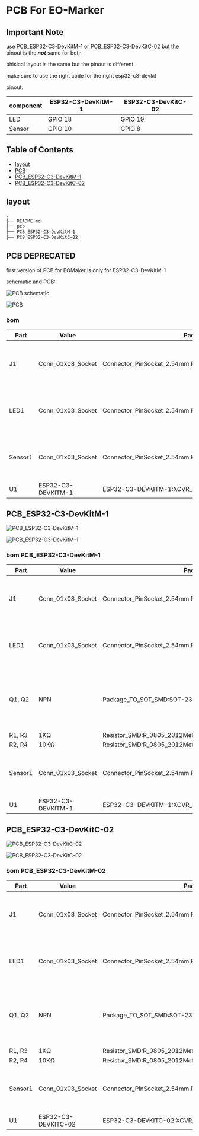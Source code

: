 # PCB For EO-Marker

## Important Note

use PCB_ESP32-C3-DevKitM-1 or PCB_ESP32-C3-DevKitC-02
but the pinout is the ***not*** same for both

phisical layout is the same but the pinout is different

make sure to use the right code for the right esp32-c3-devkit

pinout:

|component|ESP32-C3-DevKitM-1|ESP32-C3-DevKitC-02|
|---|---|---|
|LED|GPIO 18|GPIO 19|
|Sensor|GPIO 10|GPIO 8|



## Table of Contents

- [layout](#layout)
- [PCB](#pcb-deprecated)
- [PCB_ESP32-C3-DevKitM-1](#pcb_esp32-c3-devkitc-02)
- [PCB_ESP32-C3-DevKitC-02](#pcb_esp32-c3-devkitc-02)

## layout

```bash
.
├── README.md
├── pcb
├── PCB_ESP32-C3-DevKitM-1
├── PCB_ESP32-C3-DevKitC-02

```

## PCB DEPRECATED

first version of PCB for EOMaker
is only for ESP32-C3-DevKitM-1

schematic and PCB:

![PCB schematic](./PCB/sch.png)

![PCB](./PCB/PCB.png)

### bom

| Part | Value | Package | Description |
| --- | --- | --- | --- |
| J1 | Conn_01x08_Socket | Connector_PinSocket_2.54mm:PinSocket_1x08_P2.54mm_Vertical | Generic connector, single row, 01x08, script generated |
| LED1 | Conn_01x03_Socket | Connector_PinSocket_2.54mm:PinSocket_1x03_P2.54mm_Vertical | Generic connector, single row, 01x03, script generated |
| Sensor1 | Conn_01x03_Socket | Connector_PinSocket_2.54mm:PinSocket_1x03_P2.54mm_Vertical | Generic connector, single row, 01x03, script generated |
| U1 | ESP32-C3-DEVKITM-1 | ESP32-C3-DEVKITM-1:XCVR_ESP32-C3-DEVKITM-1 |  |

## PCB_ESP32-C3-DevKitM-1

![PCB_ESP32-C3-DevKitM-1](./PCB_ESP32-C3-DevKitM-1/sch.png)

![PCB_ESP32-C3-DevKitM-1](./PCB_ESP32-C3-DevKitM-1/PCB.png)

### bom PCB_ESP32-C3-DevKitM-1

| Part | Value | Package | Description |
| --- | --- | --- | --- |
| J1 | Conn_01x08_Socket | Connector_PinSocket_2.54mm:PinSocket_1x08_P2.54mm_Vertical | Generic connector, single row, 01x08, script generated |
| LED1 | Conn_01x03_Socket | Connector_PinSocket_2.54mm:PinSocket_1x03_P2.54mm_Vertical | Generic connector, single row, 01x03, script generated |
| Q1, Q2 | NPN | Package_TO_SOT_SMD:SOT-23 | Bipolar transistor symbol for simulation only, substrate tied to the emitter |
| R1, R3 | 1KΩ | Resistor_SMD:R_0805_2012Metric | Resistor |
| R2, R4 | 10KΩ | Resistor_SMD:R_0805_2012Metric | Resistor |
| Sensor1 | Conn_01x03_Socket | Connector_PinSocket_2.54mm:PinSocket_1x03_P2.54mm_Vertical | Generic connector, single row, 01x03, script generated |
| U1 | ESP32-C3-DEVKITM-1 | ESP32-C3-DEVKITM-1:XCVR_ESP32-C3-DEVKITM-1 |  |

## PCB_ESP32-C3-DevKitC-02

![PCB_ESP32-C3-DevKitC-02](./PCB_ESP32-C3-DevKitC-02/sch.png)

![PCB_ESP32-C3-DevKitC-02](./PCB_ESP32-C3-DevKitC-02/PCB.png)

### bom PCB_ESP32-C3-DevKitM-02

| Part | Value | Package | Description |
| --- | --- | --- | --- |
| J1 | Conn_01x08_Socket | Connector_PinSocket_2.54mm:PinSocket_1x08_P2.54mm_Vertical | Generic connector, single row, 01x08, script generated |
| LED1 | Conn_01x03_Socket | Connector_PinSocket_2.54mm:PinSocket_1x03_P2.54mm_Vertical | Generic connector, single row, 01x03, script generated |
| Q1, Q2 | NPN | Package_TO_SOT_SMD:SOT-23 | Bipolar transistor symbol for simulation only, substrate tied to the emitter |
| R1, R3 | 1KΩ | Resistor_SMD:R_0805_2012Metric | Resistor |
| R2, R4 | 10KΩ | Resistor_SMD:R_0805_2012Metric | Resistor |
| Sensor1 | Conn_01x03_Socket | Connector_PinSocket_2.54mm:PinSocket_1x03_P2.54mm_Vertical | Generic connector, single row, 01x03, script generated |
| U1 | ESP32-C3-DEVKITC-02 | ESP32-C3-DEVKITC-02:XCVR_ESP32-C3-DEVKITC-02 |  |




